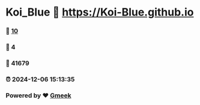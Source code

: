 # Koi_Blue :link: https://Koi-Blue.github.io 
### :page_facing_up: [10](https://Koi-Blue.github.io/tag.html) 
### :speech_balloon: 4 
### :hibiscus: 41679 
### :alarm_clock: 2024-12-06 15:13:35 
### Powered by :heart: [Gmeek](https://github.com/Meekdai/Gmeek)
